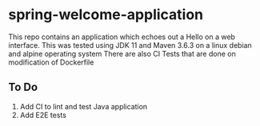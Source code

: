 # spring-welcome-application

This repo contains an application which echoes out a Hello on a web interface. This was tested using JDK 11 and Maven 3.6.3 on a linux debian and alpine operating system
There are also CI Tests that are done on modification of Dockerfile

## To Do
1. Add CI to lint and test Java application
2. Add E2E tests
